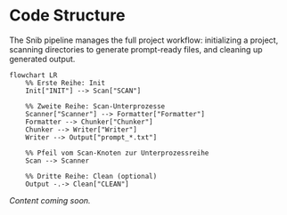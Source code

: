 # Code Structure

The Snib pipeline manages the full project workflow: initializing a project, scanning directories to generate prompt-ready files, and cleaning up generated output.

```mermaid
flowchart LR
    %% Erste Reihe: Init
    Init["INIT"] --> Scan["SCAN"]

    %% Zweite Reihe: Scan-Unterprozesse
    Scanner["Scanner"] --> Formatter["Formatter"]
    Formatter --> Chunker["Chunker"]
    Chunker --> Writer["Writer"]
    Writer --> Output["prompt_*.txt"]

    %% Pfeil vom Scan-Knoten zur Unterprozessreihe
    Scan --> Scanner

    %% Dritte Reihe: Clean (optional)
    Output -.-> Clean["CLEAN"]
```

_Content coming soon._